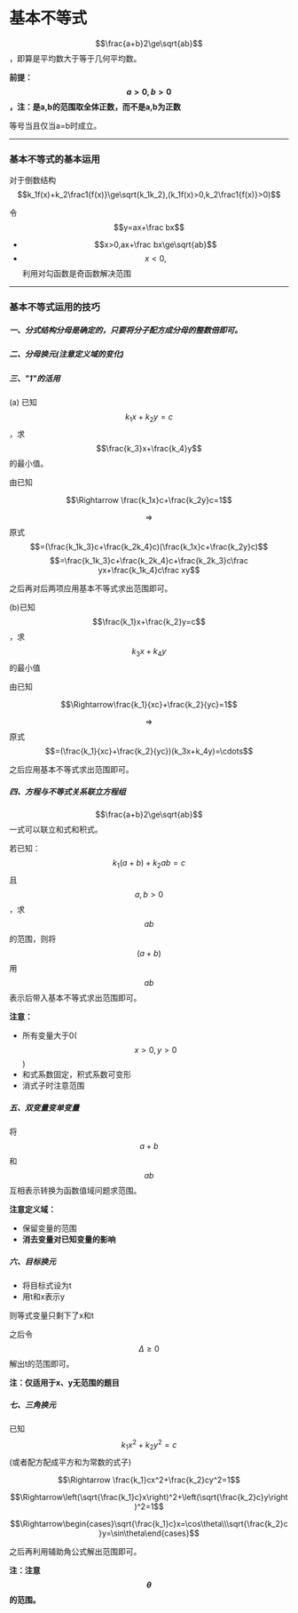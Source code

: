 # 基本不等式

$$\frac{a+b}2\ge\sqrt{ab}$$，即算是平均数大于等于几何平均数。

**前提：$$a>0,b>0$$，注：是a,b的范围取全体正数，而不是a,b为正数**

等号当且仅当a=b时成立。

---

### 基本不等式的基本运用

对于倒数结构$$k_1f(x)+k_2\frac1{f(x)}\ge\sqrt{k_1k_2},(k_1f(x)>0,k_2\frac1{f(x)}>0)$$

令$$y=ax+\frac bx$$

* $$x>0,ax+\frac bx\ge\sqrt{ab}$$
* $$x<0,$$利用对勾函数是奇函数解决范围

---

### 基本不等式运用的技巧

##### 一、分式结构分母是确定的，只要将分子配方成分母的整数倍即可。

##### 二、分母换元(注意定义域的变化)

##### 三、"1"的活用

(a) 已知$$k_1x+k_2y=c$$，求$$\frac{k_3}x+\frac{k_4}y$$的最小值。

由已知

$$\Rightarrow \frac{k_1x}c+\frac{k_2y}c=1$$

$$\Rightarrow$$原式$$=(\frac{k_1k_3}c+\frac{k_2k_4}c)(\frac{k_1x}c+\frac{k_2y}c)$$
$$=\frac{k_1k_3}c+\frac{k_2k_4}c+\frac{k_2k_3}c\frac yx+\frac{k_1k_4}c\frac xy$$

之后再对后两项应用基本不等式求出范围即可。

(b)已知$$\frac{k_1}x+\frac{k_2}y=c$$，求$$k_3x+k_4y$$的最小值

由已知

$$\Rightarrow\frac{k_1}{xc}+\frac{k_2}{yc}=1$$

$$\Rightarrow$$原式$$=(\frac{k_1}{xc}+\frac{k_2}{yc})(k_3x+k_4y)=\cdots$$

之后应用基本不等式求出范围即可。

##### 四、方程与不等式关系联立方程组

$$\frac{a+b}2\ge\sqrt{ab}$$一式可以联立和式和积式。

若已知：$$k_1(a+b)+k_2ab=c$$且$$a,b>0$$，求$$ab$$的范围，则将$$(a+b)$$用$$ab$$表示后带入基本不等式求出范围即可。

**注意：**

* 所有变量大于0($$x>0,y>0$$)
* 和式系数固定，积式系数可变形
* 消式子时注意范围

##### 五、双变量变单变量

将$$a+b$$和$$ab$$互相表示转换为函数值域问题求范围。

**注意定义域：**

* 保留变量的范围
* **消去变量对已知变量的影响**


##### 六、目标换元

* 将目标式设为t
* 用t和x表示y

则等式变量只剩下了x和t

之后令$$\Delta\ge0$$解出t的范围即可。

**注：仅适用于x、y无范围的题目**

##### 七、三角换元

已知$$k_1x^2+k_2y^2=c$$ (或者配方配成平方和为常数的式子)

$$\Rightarrow \frac{k_1}cx^2+\frac{k_2}cy^2=1$$

$$\Rightarrow\left(\sqrt{\frac{k_1}c}x\right)^2+\left(\sqrt{\frac{k_2}c}y\right)^2=1$$

$$\Rightarrow\begin{cases}\sqrt{\frac{k_1}c}x=\cos\theta\\\sqrt{\frac{k_2}c}y=\sin\theta\end{cases}$$

之后再利用辅助角公式解出范围即可。

**注：注意 $$\theta$$ 的范围。**